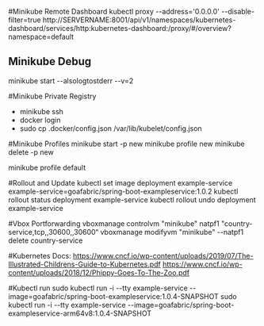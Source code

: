 #Minikube Remote Dashboard
kubectl proxy --address='0.0.0.0' --disable-filter=true
http://SERVERNAME:8001/api/v1/namespaces/kubernetes-dashboard/services/http:kubernetes-dashboard:/proxy/#/overview?namespace=default

## Minikube Debug
minikube start --alsologtostderr --v=2

#Minikube Private Registry
- minikube ssh
- docker login
- sudo cp .docker/config.json /var/lib/kubelet/config.json

#Minikube Profiles
minikube start -p new
minikube profile new
minikube delete -p new

minikube profile default

#Rollout and Update
kubectl set image deployment example-service example-service=goafabric/spring-boot-exampleservice:1.0.2
kubectl rollout status deployment example-service
kubectl rollout undo deployment example-service

#Vbox Portforwarding
vboxmanage controlvm "minikube" natpf1  "country-service,tcp,,30600,,30600“
vboxmanage modifyvm "minikube" --natpf1  delete country-service

#Kubernetes Docs:
https://www.cncf.io/wp-content/uploads/2019/07/The-Illustrated-Childrens-Guide-to-Kubernetes.pdf
https://www.cncf.io/wp-content/uploads/2018/12/Phippy-Goes-To-The-Zoo.pdf

#Kubectl run
sudo kubectl run -i --tty example-service --image=goafabric/spring-boot-exampleservice:1.0.4-SNAPSHOT
sudo kubectl run -i --tty example-service --image=goafabric/spring-boot-exampleservice-arm64v8:1.0.4-SNAPSHOT
